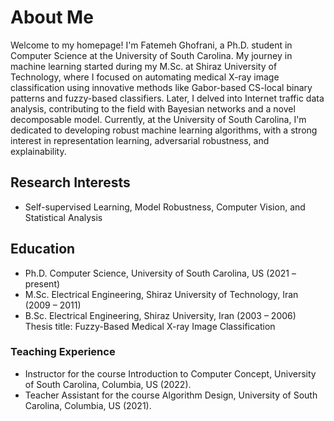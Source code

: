 
# About Me
Welcome to my homepage! I'm Fatemeh Ghofrani, a Ph.D. student in Computer Science at the University of South Carolina. My journey in machine learning started during my M.Sc. at Shiraz University of Technology, where I focused on automating medical X-ray image classification using innovative methods like Gabor-based CS-local binary patterns and fuzzy-based classifiers. Later, I delved into Internet traffic data analysis, contributing to the field with Bayesian networks and a novel decomposable model. Currently, at the University of South Carolina, I'm dedicated to developing robust machine learning algorithms, with a strong interest in representation learning, adversarial robustness, and explainability.

 
## Research Interests
- Self-supervised Learning, Model Robustness, Computer Vision, and Statistical Analysis

## Education
- Ph.D. Computer Science, University of South Carolina, US (2021 – present)
- M.Sc. Electrical Engineering, Shiraz University of Technology, Iran (2009 – 2011)
- B.Sc. Electrical Engineering, Shiraz University, Iran (2003 – 2006)
  Thesis title: Fuzzy-Based Medical X-ray Image Classification
  
### Teaching Experience
- Instructor for the course Introduction to Computer Concept, University of South Carolina, Columbia, US (2022).
- Teacher Assistant for the course Algorithm Design, University of South Carolina, Columbia, US (2021).


